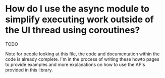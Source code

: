 # How do I use the async module to simplify executing work outside of the UI thread using coroutines?

TODO

Note for people looking at this file, the code and documentation within the code is already complete. 
I'm in the process of writing these howto pages to provide examples and more explanations on how 
to use the APIs provided in this library.